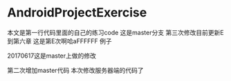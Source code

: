 # AndroidProjectExercise

本文是第一行代码里面的自己的练习code
这是master分支
第三次修改目前更新E到第六章
这是第E次啊哈aFFFFFF
例子



20170617这是master上做的修改

第二次增加master代码
本次修改服务器端的代码了

